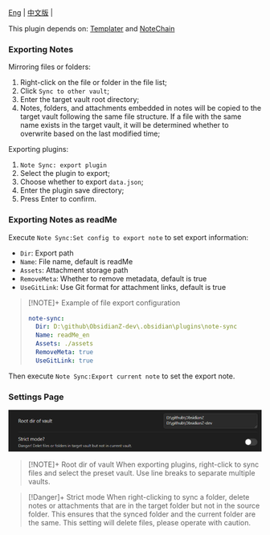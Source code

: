 
[Eng](./readMe.md) | [中文版](./readMe_中文.md) | 

This plugin depends on: [Templater](https://github.com/SilentVoid13/Templater) and [NoteChain](https://github.com/zigholding/obsidian-notechain-plugin)

### Exporting Notes

Mirroring files or folders:
1. Right-click on the file or folder in the file list;
2. Click `Sync to other vault`;
3. Enter the target vault root directory;
4. Notes, folders, and attachments embedded in notes will be copied to the target vault following the same file structure. If a file with the same name exists in the target vault, it will be determined whether to overwrite based on the last modified time;

Exporting plugins:
1. `Note Sync: export plugin`
2. Select the plugin to export;
3. Choose whether to export `data.json`;
4. Enter the plugin save directory;
5. Press Enter to confirm.

### Exporting Notes as readMe

Execute `Note Sync:Set config to export note` to set export information:
- `Dir`: Export path
- `Name`: File name, default is readMe
- `Assets`: Attachment storage path
- `RemoveMeta`: Whether to remove metadata, default is true
- `UseGitLink`: Use Git format for attachment links, default is true

> [!NOTE]+ Example of file export configuration
> ```yaml
> note-sync:
>   Dir: D:\github\ObsidianZ-dev\.obsidian\plugins\note-sync
>   Name: readMe_en
>   Assets: ./assets
>   RemoveMeta: true
>   UseGitLink: true
> ```

Then execute `Note Sync:Export current note` to set the export note.

### Settings Page

![Pasted image 20241215125538.png](./assets/Pasted%20image%2020241215125538.png)

> [!NOTE]+ Root dir of vault
> When exporting plugins, right-click to sync files and select the preset vault. Use line breaks to separate multiple vaults.

> [!Danger]+ Strict mode
> When right-clicking to sync a folder, delete notes or attachments that are in the target folder but not in the source folder. This ensures that the synced folder and the current folder are the same. This setting will delete files, please operate with caution.
